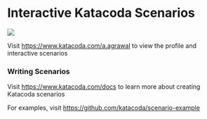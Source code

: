 # Interactive Katacoda Scenarios

[![](http://shields.katacoda.com/katacoda/a.agrawal/count.svg)](https://www.katacoda.com/a.agrawal "Get your profile on Katacoda.com")

Visit https://www.katacoda.com/a.agrawal to view the profile and interactive scenarios

### Writing Scenarios
Visit https://www.katacoda.com/docs to learn more about creating Katacoda scenarios

For examples, visit https://github.com/katacoda/scenario-example
